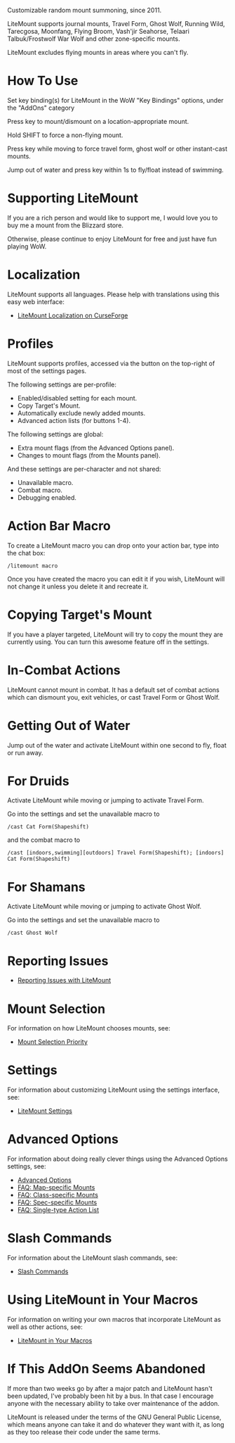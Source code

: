 Customizable random mount summoning, since 2011.

LiteMount supports journal mounts, Travel Form, Ghost Wolf, Running Wild, Tarecgosa, Moonfang, Flying Broom, Vash'jir Seahorse, Telaari Talbuk/Frostwolf War Wolf and other zone-specific mounts.

LiteMount excludes flying mounts in areas where you can't fly.

# How To Use

Set key binding(s) for LiteMount in the WoW "Key Bindings" options, under the "AddOns" category

Press key to mount/dismount on a location-appropriate mount.

Hold SHIFT to force a non-flying mount.

Press key while moving to force travel form, ghost wolf or other instant-cast mounts.

Jump out of water and press key within 1s to fly/float instead of swimming.

 
# Supporting LiteMount

If you are a rich person and would like to support me, I would love you to buy me a mount from the Blizzard store.

Otherwise, please continue to enjoy LiteMount for free and just have fun playing WoW.

 
# Localization

LiteMount supports all languages. Please help with translations using this easy web interface:

* [LiteMount Localization on CurseForge](https://www.curseforge.com/wow/addons/litemount/localization)
 

# Profiles

LiteMount supports profiles, accessed via the button on the top-right of most of the settings pages.

The following settings are per-profile:

* Enabled/disabled setting for each mount.
* Copy Target's Mount.
* Automatically exclude newly added mounts.
* Advanced action lists (for buttons 1-4).

The following settings are global:

* Extra mount flags (from the Advanced Options panel).
* Changes to mount flags (from the Mounts panel).

And these settings are per-character and not shared:

* Unavailable macro.
* Combat macro.
* Debugging enabled.

 
# Action Bar Macro

To create a LiteMount macro you can drop onto your action bar, type into the chat box:

```/litemount macro```

Once you have created the macro you can edit it if you wish, LiteMount will not change it unless you delete it and recreate it.

 
# Copying Target's Mount

If you have a player targeted, LiteMount will try to copy the mount they are currently using. You can turn this awesome feature off in the settings.

 
# In-Combat Actions

LiteMount cannot mount in combat. It has a default set of combat actions which can dismount you, exit vehicles, or cast Travel Form or Ghost Wolf.

 
# Getting Out of Water

Jump out of the water and activate LiteMount within one second to fly, float or run away.

 
# For Druids

Activate LiteMount while moving or jumping to activate Travel Form.

Go into the settings and set the unavailable macro to

```/cast Cat Form(Shapeshift)```

and the combat macro to

```/cast [indoors,swimming][outdoors] Travel Form(Shapeshift); [indoors] Cat Form(Shapeshift)```

 
# For Shamans

Activate LiteMount while moving or jumping to activate Ghost Wolf.

Go into the settings and set the unavailable macro to

```/cast Ghost Wolf```

 
# Reporting Issues

* [Reporting Issues with LiteMount](https://www.curseforge.com/wow/addons/litemount/issues)

 
# Mount Selection

For information on how LiteMount chooses mounts, see:

* [Mount Selection Priority](https://www.curseforge.com/wow/addons/litemount/pages/mount-selection-priority)

 
# Settings

For information about customizing LiteMount using the settings interface, see:

* [LiteMount Settings](https://www.curseforge.com/wow/addons/litemount/pages/settings)


# Advanced Options

For information about doing really clever things using the Advanced Options settings, see:

* [Advanced Options](https://www.curseforge.com/wow/addons/litemount/pages/advanced-options)
* [FAQ: Map-specific Mounts](https://www.curseforge.com/wow/addons/litemount/pages/faq-map-specific-mounts)
* [FAQ: Class-specific Mounts](https://www.curseforge.com/wow/addons/litemount/pages/faq-spec-specific-mounts)
* [FAQ: Spec-specific Mounts](https://www.curseforge.com/wow/addons/litemount/pages/faq-spec-specific-mounts)
* [FAQ: Single-type Action List](https://www.curseforge.com/wow/addons/litemount/pages/faq-single-type-action-list)

 
# Slash Commands

For information about the LiteMount slash commands, see:

* [Slash Commands](https://www.curseforge.com/wow/addons/litemount/pages/slash-commands)

 
# Using LiteMount in Your Macros

For information on writing your own macros that incorporate LiteMount as well as other actions, see:

* [LiteMount in Your Macros](https://www.curseforge.com/wow/addons/litemount/pages/litemount-in-your-macros)

 
# If This AddOn Seems Abandoned

If more than two weeks go by after a major patch and LiteMount hasn't been updated, I've probably been hit by a bus. In that case I encourage anyone with the necessary ability to take over maintenance of the addon.

LiteMount is released under the terms of the GNU General Public License, which means anyone can take it and do whatever they want with it, as long as they too release their code under the same terms.
